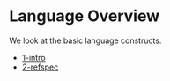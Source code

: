 # Language Overview

We look at the basic language constructs.

* [1-intro](1-intro.md)
* [2-refspec](2-refspec.md)
